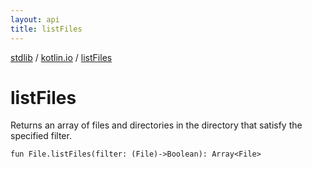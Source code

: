```yaml
---
layout: api
title: listFiles
---
```

[stdlib](../index.html) / [kotlin.io](index.html) / [listFiles](listFiles.html)

# listFiles
Returns an array of files and directories in the directory that satisfy the specified filter.
```
fun File.listFiles(filter: (File)->Boolean): Array<File>
```
